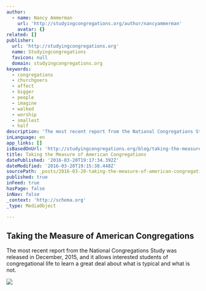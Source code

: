 ```yaml
---
author:
  - name: Nancy Ammerman
    url: 'http://studyingcongregations.org/author/nancyammerman'
    avatar: {}
related: []
publisher:
  url: 'http://studyingcongregations.org'
  name: Studyingcongregations
  favicon: null
  domain: studyingcongregations.org
keywords:
  - congregations
  - churchgoers
  - affect
  - bigger
  - people
  - imagine
  - walked
  - worship
  - smallest
  - half
description: 'The most recent report from the National Congregations Study was released in December, 2015, and it allows interested students of congregational life to learn a great deal about what is typical and what is not.'
inLanguage: en
app_links: []
isBasedOnUrl: 'http://studyingcongregations.org/blog/taking-the-measure-of-american-congregations'
title: Taking the Measure of American Congregations
datePublished: '2016-03-20T19:17:34.392Z'
dateModified: '2016-03-20T19:15:38.448Z'
sourcePath: _posts/2016-03-20-taking-the-measure-of-american-congregations.md
published: true
inFeed: true
hasPage: false
inNav: false
_context: 'http://schema.org'
_type: MediaObject

---
```

<article style=""><h1>Taking the Measure of American Congregations</h1><p>The most recent report from the National Congregations Study was released in December, 2015, and it allows interested students of congregational life to learn a great deal about what is typical and what is not.</p><img src="http://studyingcongregations.org/wp-content/uploads/2016/03/Ammerman-Mar15-Preview-150x150.png" /></article>